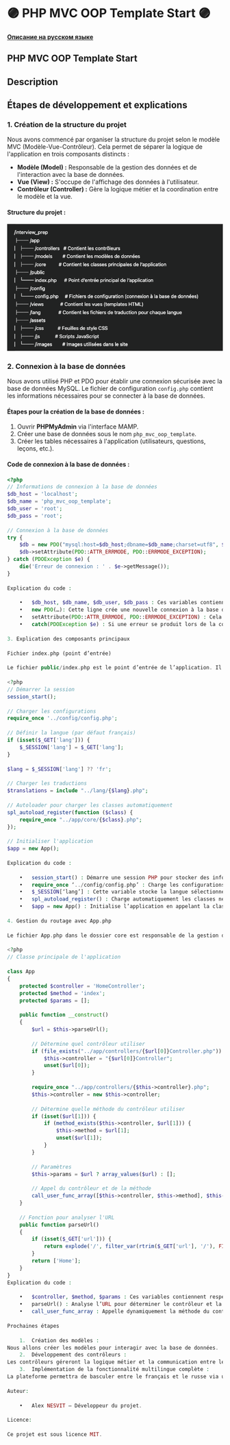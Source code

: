 # 🟣 PHP MVC OOP Template Start 🟣 

**[Описание на русском языке](README_ru.md)**

## PHP MVC OOP Template Start

## Description

## Étapes de développement et explications

### 1. Création de la structure du projet

Nous avons commencé par organiser la structure du projet selon le modèle MVC (Modèle-Vue-Contrôleur). Cela permet de séparer la logique de l'application en trois composants distincts :

- **Modèle (Model) :** Responsable de la gestion des données et de l'interaction avec la base de données.
- **Vue (View) :** S'occupe de l'affichage des données à l'utilisateur.
- **Contrôleur (Controller) :** Gère la logique métier et la coordination entre le modèle et la vue.

#### Structure du projet :

![alt text](<assets/images/structure.png>)

### 2. Connexion à la base de données

Nous avons utilisé PHP et PDO pour établir une connexion sécurisée avec la base de données MySQL. Le fichier de configuration `config.php` contient les informations nécessaires pour se connecter à la base de données.

#### Étapes pour la création de la base de données :

1. Ouvrir **PHPMyAdmin** via l'interface MAMP.
2. Créer une base de données sous le nom `php_mvc_oop_template`.
3. Créer les tables nécessaires à l'application (utilisateurs, questions, leçons, etc.).

#### Code de connexion à la base de données :

```php
<?php
// Informations de connexion à la base de données
$db_host = 'localhost';
$db_name = 'php_mvc_oop_template';
$db_user = 'root';
$db_pass = 'root';

// Connexion à la base de données
try {
    $db = new PDO("mysql:host=$db_host;dbname=$db_name;charset=utf8", $db_user, $db_pass);
    $db->setAttribute(PDO::ATTR_ERRMODE, PDO::ERRMODE_EXCEPTION);
} catch (PDOException $e) {
    die('Erreur de connexion : ' . $e->getMessage());
}

Explication du code :

	•	$db_host, $db_name, $db_user, $db_pass : Ces variables contiennent les informations nécessaires à la connexion (nom d’hôte, nom de la base, utilisateur et mot de passe).
	•	new PDO(…): Cette ligne crée une nouvelle connexion à la base de données en utilisant l’extension PDO.
	•	setAttribute(PDO::ATTR_ERRMODE, PDO::ERRMODE_EXCEPTION) : Cela permet d’activer la gestion des erreurs sous forme d’exceptions.
	•	catch(PDOException $e) : Si une erreur se produit lors de la connexion, elle est capturée et affichée.

3. Explication des composants principaux

Fichier index.php (point d’entrée)

Le fichier public/index.php est le point d’entrée de l’application. Il gère les demandes des utilisateurs et dirige l’application vers le bon contrôleur.

<?php
// Démarrer la session
session_start();

// Charger les configurations
require_once '../config/config.php';

// Définir la langue (par défaut français)
if (isset($_GET['lang'])) {
    $_SESSION['lang'] = $_GET['lang'];
}

$lang = $_SESSION['lang'] ?? 'fr';

// Charger les traductions
$translations = include "../lang/{$lang}.php";

// Autoloader pour charger les classes automatiquement
spl_autoload_register(function ($class) {
    require_once "../app/core/{$class}.php";
});

// Initialiser l'application
$app = new App();

Explication du code :

	•	session_start() : Démarre une session PHP pour stocker des informations utilisateur, comme la langue choisie.
	•	require_once ‘../config/config.php’ : Charge les configurations du projet, notamment la connexion à la base de données.
	•	$_SESSION[‘lang’] : Cette variable stocke la langue sélectionnée par l’utilisateur.
	•	spl_autoload_register() : Charge automatiquement les classes nécessaires à l’exécution de l’application.
	•	$app = new App() : Initialise l’application en appelant la classe App qui va gérer le routage.

4. Gestion du routage avec App.php

Le fichier App.php dans le dossier core est responsable de la gestion du routage. Il analyse l’URL et dirige l’utilisateur vers le bon contrôleur et la bonne méthode.

<?php
// Classe principale de l'application

class App
{
    protected $controller = 'HomeController';
    protected $method = 'index';
    protected $params = [];

    public function __construct()
    {
        $url = $this->parseUrl();

        // Détermine quel contrôleur utiliser
        if (file_exists("../app/controllers/{$url[0]}Controller.php")) {
            $this->controller = "{$url[0]}Controller";
            unset($url[0]);
        }

        require_once "../app/controllers/{$this->controller}.php";
        $this->controller = new $this->controller;

        // Détermine quelle méthode du contrôleur utiliser
        if (isset($url[1])) {
            if (method_exists($this->controller, $url[1])) {
                $this->method = $url[1];
                unset($url[1]);
            }
        }

        // Paramètres
        $this->params = $url ? array_values($url) : [];

        // Appel du contrôleur et de la méthode
        call_user_func_array([$this->controller, $this->method], $this->params);
    }

    // Fonction pour analyser l'URL
    public function parseUrl()
    {
        if (isset($_GET['url'])) {
            return explode('/', filter_var(rtrim($_GET['url'], '/'), FILTER_SANITIZE_URL));
        }
        return ['Home'];
    }
}
Explication du code :

	•	$controller, $method, $params : Ces variables contiennent respectivement le contrôleur, la méthode et les paramètres extraits de l’URL.
	•	parseUrl() : Analyse l’URL pour déterminer le contrôleur et la méthode à utiliser.
	•	call_user_func_array : Appelle dynamiquement la méthode du contrôleur avec les paramètres fournis dans l’URL.

Prochaines étapes

	1.	Création des modèles :
Nous allons créer les modèles pour interagir avec la base de données.
	2.	Développement des contrôleurs :
Les contrôleurs géreront la logique métier et la communication entre les vues et les modèles.
	3.	Implémentation de la fonctionnalité multilingue complète :
La plateforme permettra de basculer entre le français et le russe via une interface utilisateur.

Auteur:

	•	Alex NESVIT — Développeur du projet.

Licence:

Ce projet est sous licence MIT.